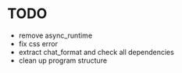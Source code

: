 # TODO

- remove async_runtime
- fix css error
- extract chat_format and check all dependencies
- clean up program structure
